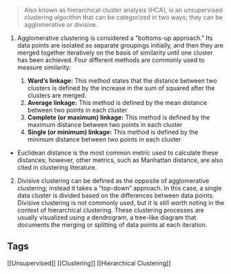 >Also known as hierarchical cluster analysis (HCA), is an unsupervised clustering algorithm that can be categorized in two ways; they can be agglomerative or divisive.

1. Agglomerative clustering is considered a “bottoms-up approach.” Its data points are isolated as separate groupings initially, and then they are merged together iteratively on the basis of similarity until one cluster has been achieved. Four different methods are commonly used to measure similarity:

	1.  **Ward’s linkage:** This method states that the distance between two clusters is defined by the increase in the sum of squared after the clusters are merged.
	2.  **Average linkage:** This method is defined by the mean distance between two points in each cluster
	3.  **Complete (or maximum) linkage:** This method is defined by the maximum distance between two points in each cluster
	4.  **Single (or minimum) linkage:** This method is defined by the minimum distance between two points in each cluster

- Euclidean distance is the most common metric used to calculate these distances; however, other metrics, such as Manhattan distance, are also cited in clustering literature.

2. Divisive clustering can be defined as the opposite of agglomerative clustering; instead it takes a “top-down” approach. In this case, a single data cluster is divided based on the differences between data points. Divisive clustering is not commonly used, but it is still worth noting in the context of hierarchical clustering. These clustering processes are usually visualized using a dendrogram, a tree-like diagram that documents the merging or splitting of data points at each iteration.

## Tags
[[Unsupervised]] [[Clustering]] [[Hierarchical Clustering]]